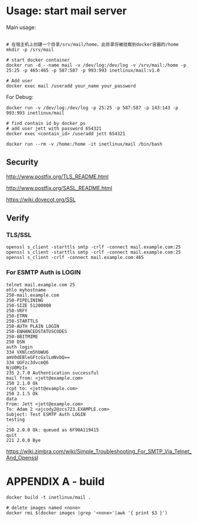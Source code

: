 Usage: start mail server
========================

Main usage:

```

# 在宿主机上创建一个目录/srv/mail/home，此目录将被挂载到docker容器的/home
mkdir -p /srv/mail

# start docker container
docker run -d --name mail -v /dev/log:/dev/log -v /srv/mail:/home -p 25:25 -p 465:465 -p 587:587 -p 993:993 inetlinux/mail:v1.0

# Add user
docker exec mail /useradd your_name your_password

```

For Debug:

```
docker run -v /dev/log:/dev/log -p 25:25 -p 587:587 -p 143:143 -p 993:993 inetlinux/mail

# find contain id by docker ps
# add user jett with password 654321
docker exec <contain_id> /useradd jett 654321

docker run --rm -v /home:/home -it inetlinux/mail /bin/bash
```


Security
--------

http://www.postfix.org/TLS_README.html

http://www.postfix.org/SASL_README.html

https://wiki.dovecot.org/SSL


Verify
------

### TLS/SSL

    openssl s_client -starttls smtp -crlf -connect mail.example.com:25
    openssl s_client -starttls smtp -crlf -connect mail.example.com:25
    openssl s_client -crlf -connect mail.example.com:465

### For ESMTP Auth is LOGIN

    telnet mail.example.com 25
    ehlo myhostname
    250-mail.example.com
    250-PIPELINING
    250-SIZE 51200000
    250-VRFY
    250-ETRN
    250-STARTTLS
    250-AUTH PLAIN LOGIN
    250-ENHANCEDSTATUSCODES
    250-8BITMIME
    250 DSN
    auth login
    334 VXNlcm5hbWU6
    amV0dEBleGFtcGxlLmNvbQ==
    334 UGFzc3dvcmQ6
    NjU0MzIx
    235 2.7.0 Authentication successful
    mail from: <jett@example.com>
    250 2.1.0 Ok
    rcpt to: <jett@example.com>
    250 2.1.5 Ok
    data
    From: Jett <jett@example.com>
    To: Adam 2 <ajcody2@zcs723.EXAMPLE.com>
    Subject: Test ESMTP Auth LOGIN
    testing
    .
    250 2.0.0 Ok: queued as 6F90A119415
    quit
    221 2.0.0 Bye


https://wiki.zimbra.com/wiki/Simple_Troubleshooting_For_SMTP_Via_Telnet_And_Openssl



APPENDIX A - build
==================

    docker build -t inetlinux/mail .

    # delete images named <none>
    docker rmi $(docker images |grep '<none>'|awk '{ print $3 }')
